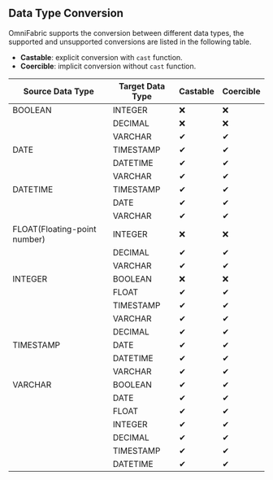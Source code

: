 ## **Data Type Conversion**

OmniFabric supports the conversion between different data types, the supported and unsupported conversions are listed in the following table.

* **Castable**: explicit conversion with  `cast` function.
* **Coercible**: implicit conversion without `cast` function.

| Source Data Type             | Target Data Type | **Castable** | **Coercible** |
| ---------------------------- | ---------------- | ------------ | ------------- |
| BOOLEAN                      | INTEGER          | ❌            | ❌             |
|                              | DECIMAL          | ❌            | ❌             |
|                              | VARCHAR          | ✔            | ✔             |
| DATE                         | TIMESTAMP        | ✔            | ✔             |
|                              | DATETIME         | ✔            | ✔             |
|                              | VARCHAR          | ✔            | ✔             |
| DATETIME                     | TIMESTAMP        | ✔            | ✔             |
|                              | DATE             | ✔            | ✔             |
|                              | VARCHAR          | ✔            | ✔             |
| FLOAT(Floating-point number) | INTEGER          | ❌            | ❌             |
|                              | DECIMAL          | ✔            | ✔             |
|                              | VARCHAR          | ✔            | ✔             |
| INTEGER                      | BOOLEAN          | ❌            | ❌             |
|                              | FLOAT            | ✔            | ✔             |
|                              | TIMESTAMP        | ✔            | ✔             |
|                              | VARCHAR          | ✔            | ✔             |
|                              | DECIMAL          | ✔            | ✔             |
| TIMESTAMP                    | DATE             | ✔            | ✔             |
|                              | DATETIME         | ✔            | ✔             |
|                              | VARCHAR          | ✔            | ✔             |
| VARCHAR                      | BOOLEAN          | ✔            | ✔             |
|                              | DATE             | ✔            | ✔             |
|                              | FLOAT            | ✔            | ✔             |
|                              | INTEGER          | ✔            | ✔             |
|                              | DECIMAL          | ✔            | ✔             |
|                              | TIMESTAMP        | ✔            | ✔             |
|                              | DATETIME         | ✔            | ✔             |
